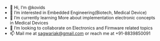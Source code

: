 - 👋 Hi, I’m @kovids
- 👀 I’m interested in Embedded Engineering(Biotech, Medical Device)
- 🌱 I’m currently learning More about implementation electronic concepts in Medical Devices
- 💞️ I’m looking to collaborate on Electronics and Firmware related topics
- 📫 Mail me at sagwariak@gmail.com or reach me at +91-8839850091

<!---
kovids/kovids is a ✨ special ✨ repository because its `README.md` (this file) appears on your GitHub profile.
You can click the Preview link to take a look at your changes.
--->
